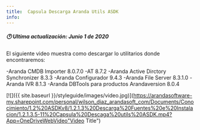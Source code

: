 ```yaml
---
title:  Capsula Descarga Aranda Utils ASDK
info:
---
```


##### 🕐 Ultima actualización: Junio 1 de 2020


El siguiente video muestra como descargar lo utilitarios donde encontraremos:

-Aranda CMDB Importer 8.0.7.0
-AT 8.7.2
-Aranda Active Dirctory Synchronizer 8.3.3
-Aranda Configurador 9.4.3
-Aranda File Server 8.3.1.0
-Aranda IVR 8.1.3
-Aranda DBTools para productos Arandaversion 8.0.4


[![]({{ site.baseurl }}/styleguide/images/video.jpg)](https://arandasoftware-my.sharepoint.com/personal/wilson_diaz_arandasoft_com/Documents/Conocimiento/1.2%20ASDKv8/1.2.1.3%20Descarga%20Fuentes%20e%20Instalacion/1.2.1.3.5-11%20Capsula%20Descaga%20utils%20ASDK.mp4?App=OneDriveWebVideo"Video Title")

